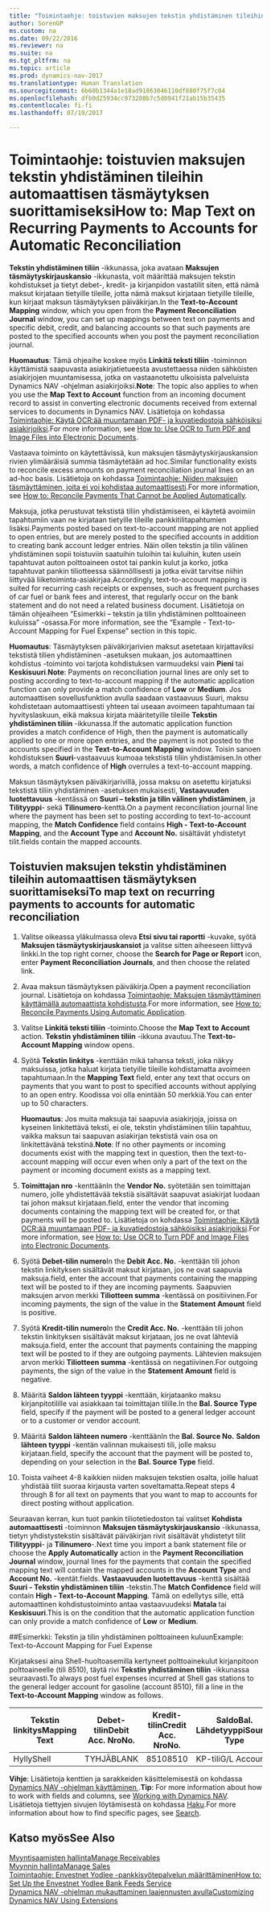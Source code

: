 ```yaml
---
title: "Toimintaohje: toistuvien maksujen tekstin yhdistäminen tileihin automaattisen täsmäytyksen suorittamiseksi"
author: SorenGP
ms.custom: na
ms.date: 09/22/2016
ms.reviewer: na
ms.suite: na
ms.tgt_pltfrm: na
ms.topic: article
ms.prod: dynamics-nav-2017
ms.translationtype: Human Translation
ms.sourcegitcommit: 6b60b1344a1e18ad91863046110df880f75f7c04
ms.openlocfilehash: dfb0d25934cc973208b7c5d0941f21ab15b35435
ms.contentlocale: fi-fi
ms.lasthandoff: 07/19/2017

---
```


# <a name="how-to-map-text-on-recurring-payments-to-accounts-for-automatic-reconciliation"></a><span data-ttu-id="34b3e-102">Toimintaohje: toistuvien maksujen tekstin yhdistäminen tileihin automaattisen täsmäytyksen suorittamiseksi</span><span class="sxs-lookup"><span data-stu-id="34b3e-102">How to: Map Text on Recurring Payments to Accounts for Automatic Reconciliation</span></span>
<span data-ttu-id="34b3e-103">**Tekstin yhdistäminen tiliin** -ikkunassa, joka avataan **Maksujen täsmäytyskirjauskansio** -ikkunasta, voit määrittää maksujen tekstin kohdistukset ja tietyt debet-, kredit- ja kirjanpidon vastatilit siten, että nämä maksut kirjataan tietyille tileille, jotta nämä maksut kirjataan tietyille tileille, kun kirjaat maksun täsmäytyksen päiväkirjan.</span><span class="sxs-lookup"><span data-stu-id="34b3e-103">In the **Text-to-Account Mapping** window, which you open from the **Payment Reconciliation Journal** window, you can set up mappings between text on payments and specific debit, credit, and balancing accounts so that such payments are posted to the specified accounts when you post the payment reconciliation journal.</span></span>

<span data-ttu-id="34b3e-104">**Huomautus**: Tämä ohjeaihe koskee myös **Linkitä teksti tiliin** -toiminnon käyttämistä saapuvasta asiakirjatietueesta avustettaessa niiden sähköisten asiakirjojen muuntamisessa, jotka on vastaanotettu ulkoisista palveluista Dynamics NAV -ohjelman asiakirjoiksi.</span><span class="sxs-lookup"><span data-stu-id="34b3e-104">**Note**: The topic also applies to when you use the **Map Text to Account** function from an incoming document record to assist in converting electronic documents received from external services to documents in Dynamics NAV.</span></span> <span data-ttu-id="34b3e-105">Lisätietoja on kohdassa [Toimintaohje: Käytä OCR:ää muuntamaan PDF- ja kuvatiedostoja sähköisiksi asiakirjoiksi](across-how-use-ocr-pdf-images-files.md).</span><span class="sxs-lookup"><span data-stu-id="34b3e-105">For more information, see [How to: Use OCR to Turn PDF and Image Files into Electronic Documents](across-how-use-ocr-pdf-images-files.md).</span></span>   

<span data-ttu-id="34b3e-106">Vastaava toiminto on käytettävissä, kun maksujen täsmäytyskirjauskansion rivien ylimääräisiä summia täsmäytetään ad hoc.</span><span class="sxs-lookup"><span data-stu-id="34b3e-106">Similar functionality exists to reconcile excess amounts on payment reconciliation journal lines on an ad-hoc basis.</span></span> <span data-ttu-id="34b3e-107">Lisätietoja on kohdassa [Toimintaohje: Niiden maksujen täsmäyttäminen, joita ei voi kohdistaa automaattisesti](receivables-how-reconcile-payments-cannot-apply-auto.md).</span><span class="sxs-lookup"><span data-stu-id="34b3e-107">For more information, see [How to: Reconcile Payments That Cannot be Applied Automatically](receivables-how-reconcile-payments-cannot-apply-auto.md).</span></span>

<span data-ttu-id="34b3e-108">Maksuja, jotka perustuvat tekstistä tiliin yhdistämiseen, ei käytetä avoimiin tapahtumiin vaan ne kirjataan tietyille tileille pankkitilitapahtumien lisäksi.</span><span class="sxs-lookup"><span data-stu-id="34b3e-108">Payments posted based on text-to-account mapping are not applied to open entries, but are merely posted to the specified accounts in addition to creating bank account ledger entries.</span></span> <span data-ttu-id="34b3e-109">Näin ollen tekstin ja tilin välinen yhdistäminen sopii toistuviin saatuihin tuloihin tai kuluihin, kuten usein tapahtuvat auton polttoaineen ostot tai pankin kulut ja korko, jotka tapahtuvat pankin tiliotteessa säännöllisesti ja jotka eivät tarvitse niihin liittyvää liiketoiminta-asiakirjaa.</span><span class="sxs-lookup"><span data-stu-id="34b3e-109">Accordingly, text-to-account mapping is suited for recurring cash receipts or expenses, such as frequent purchases of car fuel or bank fees and interest, that regularly occur on the bank statement and do not need a related business document.</span></span> <span data-ttu-id="34b3e-110">Lisätietoja on tämän ohjeaiheen “Esimerkki – tekstin ja tilin yhdistäminen polttoaineen kuluissa” -osassa.</span><span class="sxs-lookup"><span data-stu-id="34b3e-110">For more information, see the “Example - Text-to-Account Mapping for Fuel Expense” section in this topic.</span></span>

<span data-ttu-id="34b3e-111">**Huomautus**: Täsmäytyksen päiväkirjarivien maksut asetetaan kirjattaviksi tekstistä tilien yhdistäminen -asetuksen mukaan, jos automaattinen kohdistus -toiminto voi tarjota kohdistuksen varmuudeksi vain **Pieni** tai **Keskisuuri**.</span><span class="sxs-lookup"><span data-stu-id="34b3e-111">**Note**: Payments on reconciliation journal lines are only set to posting according to text-to-account mapping if the automatic application function can only provide a match confidence of **Low** or **Medium**.</span></span> <span data-ttu-id="34b3e-112">Jos automaattisen sovellusfunktion avulla saadaan vastaavuus Suuri, maksu kohdistetaan automaattisesti yhteen tai useaan avoimeen tapahtumaan tai hyvityslaskuun, eikä maksua kirjata määritetyille tileille **Tekstin yhdistäminen tiliin** -ikkunassa.</span><span class="sxs-lookup"><span data-stu-id="34b3e-112">If the automatic application function provides a match confidence of High, then the payment is automatically applied to one or more open entries, and the payment is not posted to the accounts specified in the **Text-to-Account Mapping** window.</span></span> <span data-ttu-id="34b3e-113">Toisin sanoen kohdistuksen **Suuri**-vastaavuus kumoaa tekstistä tiliin yhdistämisen.</span><span class="sxs-lookup"><span data-stu-id="34b3e-113">In other words, a match confidence of **High** overrules a text-to-account mapping.</span></span>

<span data-ttu-id="34b3e-114">Maksun täsmäytyksen päiväkirjarivillä, jossa maksu on asetettu kirjatuksi tekstistä tiliin yhdistäminen -asetuksen mukaisesti, **Vastaavuuden luotettavuus** -kentässä on **Suuri – tekstin ja tilin välinen yhdistäminen**, ja **Tilityyppi**- sekä **Tilinumero**-kenttä.</span><span class="sxs-lookup"><span data-stu-id="34b3e-114">On a payment reconciliation journal line where the payment has been set to posting according to text-to-account mapping, the **Match Confidence** field contains **High - Text-to-Account Mapping**, and the **Account Type** and **Account No.**</span></span> <span data-ttu-id="34b3e-115">sisältävät yhdistetyt tilit.</span><span class="sxs-lookup"><span data-stu-id="34b3e-115">fields contain the mapped accounts.</span></span>

## <a name="to-map-text-on-recurring-payments-to-accounts-for-automatic-reconciliation"></a><span data-ttu-id="34b3e-116">Toistuvien maksujen tekstin yhdistäminen tileihin automaattisen täsmäytyksen suorittamiseksi</span><span class="sxs-lookup"><span data-stu-id="34b3e-116">To map text on recurring payments to accounts for automatic reconciliation</span></span>
1. <span data-ttu-id="34b3e-117">Valitse oikeassa yläkulmassa oleva **Etsi sivu tai raportti** -kuvake, syötä **Maksujen täsmäytyskirjauskansiot** ja valitse sitten aiheeseen liittyvä linkki.</span><span class="sxs-lookup"><span data-stu-id="34b3e-117">In the top right corner, choose the **Search for Page or Report** icon, enter **Payment Reconciliation Journals**, and then choose the related link.</span></span>
2. <span data-ttu-id="34b3e-118">Avaa maksun täsmäytyksen päiväkirja.</span><span class="sxs-lookup"><span data-stu-id="34b3e-118">Open a payment reconciliation journal.</span></span> <span data-ttu-id="34b3e-119">Lisätietoja on kohdassa [Toimintaohje: Maksujen täsmäyttäminen käyttämällä automaattista kohdistusta](receivables-how-reconcile-payments-auto-application.md).</span><span class="sxs-lookup"><span data-stu-id="34b3e-119">For more information, see [How to: Reconcile Payments Using Automatic Application](receivables-how-reconcile-payments-auto-application.md).</span></span>
3. <span data-ttu-id="34b3e-120">Valitse **Linkitä teksti tiliin** -toiminto.</span><span class="sxs-lookup"><span data-stu-id="34b3e-120">Choose the **Map Text to Account** action.</span></span> <span data-ttu-id="34b3e-121">**Tekstin yhdistäminen tiliin** -ikkuna avautuu.</span><span class="sxs-lookup"><span data-stu-id="34b3e-121">The **Text-to-Account Mapping** window opens.</span></span>
4. <span data-ttu-id="34b3e-122">Syötä **Tekstin linkitys** -kenttään mikä tahansa teksti, joka näkyy maksuissa, jotka haluat kirjata tietyille tileille kohdistamatta avoimeen tapahtumaan.</span><span class="sxs-lookup"><span data-stu-id="34b3e-122">In the **Mapping Text** field, enter any text that occurs on payments that you want to post to specified accounts without applying to an open entry.</span></span> <span data-ttu-id="34b3e-123">Koodissa voi olla enintään 50 merkkiä.</span><span class="sxs-lookup"><span data-stu-id="34b3e-123">You can enter up to 50 characters.</span></span>

    <span data-ttu-id="34b3e-124">**Huomautus**: Jos muita maksuja tai saapuvia asiakirjoja, joissa on kyseinen linkitettävä teksti, ei ole, tekstin yhdistäminen tiliin tapahtuu, vaikka maksun tai saapuvan asiakirjan tekstistä vain osa on linkitettävänä tekstinä.</span><span class="sxs-lookup"><span data-stu-id="34b3e-124">**Note**: If no other payments or incoming documents exist with the mapping text in question, then the text-to-account mapping will occur even when only a part of the text on the payment or incoming document exists as a mapping text.</span></span>
5. <span data-ttu-id="34b3e-125">**Toimittajan nro** -kenttään</span><span class="sxs-lookup"><span data-stu-id="34b3e-125">In the **Vendor No.**</span></span> <span data-ttu-id="34b3e-126">syötetään sen toimittajan numero, jolle yhdistettävää tekstiä sisältävät saapuvat asiakirjat luodaan tai johon maksut kirjataan.</span><span class="sxs-lookup"><span data-stu-id="34b3e-126">field, enter the vendor that incoming documents containing the mapping text will be created for, or that payments will be posted to.</span></span> <span data-ttu-id="34b3e-127">Lisätietoja on kohdassa [Toimintaohje: Käytä OCR:ää muuntamaan PDF- ja kuvatiedostoja sähköisiksi asiakirjoiksi](across-how-use-ocr-pdf-images-files.md).</span><span class="sxs-lookup"><span data-stu-id="34b3e-127">For more information, see [How to: Use OCR to Turn PDF and Image Files into Electronic Documents](across-how-use-ocr-pdf-images-files.md).</span></span>      
6. <span data-ttu-id="34b3e-128">Syötä **Debet-tilin numero**</span><span class="sxs-lookup"><span data-stu-id="34b3e-128">In the **Debit Acc. No.**</span></span> <span data-ttu-id="34b3e-129">-kenttään tili johon tekstin linkityksen sisältävät maksut kirjataan, jos ne ovat saapuvia maksuja.</span><span class="sxs-lookup"><span data-stu-id="34b3e-129">field, enter the account that payments containing the mapping text will be posted to if they are incoming payments.</span></span> <span data-ttu-id="34b3e-130">Saapuvien maksujen arvon merkki **Tiliotteen summa** -kentässä on positiivinen.</span><span class="sxs-lookup"><span data-stu-id="34b3e-130">For incoming payments, the sign of the value in the **Statement Amount** field is positive.</span></span>
7. <span data-ttu-id="34b3e-131">Syötä **Kredit-tilin numero**</span><span class="sxs-lookup"><span data-stu-id="34b3e-131">In the **Credit Acc. No.**</span></span> <span data-ttu-id="34b3e-132">-kenttään tili johon tekstin linkityksen sisältävät maksut kirjataan, jos ne ovat lähteviä maksuja.</span><span class="sxs-lookup"><span data-stu-id="34b3e-132">field, enter the account that payments containing the mapping text will be posted to if they are outgoing payments.</span></span> <span data-ttu-id="34b3e-133">Lähtevien maksujen arvon merkki **Tiliotteen summa** -kentässä on negatiivinen.</span><span class="sxs-lookup"><span data-stu-id="34b3e-133">For outgoing payments, the sign of the value in the **Statement Amount** field is negative.</span></span>
8. <span data-ttu-id="34b3e-134">Määritä **Saldon lähteen tyyppi** -kenttään, kirjataanko maksu kirjanpitotilille vai asiakkaan tai toimittajan tilille.</span><span class="sxs-lookup"><span data-stu-id="34b3e-134">In the **Bal. Source Type** field, specify if the payment will be posted to a general ledger account or to a customer or vendor account.</span></span>
9. <span data-ttu-id="34b3e-135">Määritä **Saldon lähteen numero** -kenttään</span><span class="sxs-lookup"><span data-stu-id="34b3e-135">In the **Bal. Source No.**</span></span> <span data-ttu-id="34b3e-136">**Saldon lähteen tyyppi** -kentän valinnan mukaisesti tili, jolle maksu kirjataan.</span><span class="sxs-lookup"><span data-stu-id="34b3e-136">field, specify the account that the payment will be posted to, depending on your selection in the **Bal. Source Type** field.</span></span>
10. <span data-ttu-id="34b3e-137">Toista vaiheet 4-8 kaikkien niiden maksujen tekstien osalta, joille haluat yhdistää tilit suoraa kirjausta varten soveltamatta.</span><span class="sxs-lookup"><span data-stu-id="34b3e-137">Repeat steps 4 through 8 for all text on payments that you want to map to accounts for direct posting without application.</span></span>

<span data-ttu-id="34b3e-138">Seuraavan kerran, kun tuot pankin tiliotetiedoston tai valitset **Kohdista automaattisesti** -toiminnon **Maksujen täsmäytyskirjauskansio** -ikkunassa, tietyn yhdistystekstin sisältävät päiväkirjan rivit sisältävät yhdistetyt tilit **Tilityyppi**- ja **Tilinumero**-.</span><span class="sxs-lookup"><span data-stu-id="34b3e-138">Next time you import a bank statement file or choose the **Apply Automatically** action in the **Payment Reconciliation Journal** window, journal lines for the payments that contain the specified mapping text will contain the mapped accounts in the **Account Type** and **Account No.**</span></span> <span data-ttu-id="34b3e-139">-kentät.</span><span class="sxs-lookup"><span data-stu-id="34b3e-139">fields.</span></span> <span data-ttu-id="34b3e-140">**Vastaavuuden luotettavuus** -kenttä sisältää **Suuri - Tekstin yhdistäminen tiliin** -tekstin.</span><span class="sxs-lookup"><span data-stu-id="34b3e-140">The **Match Confidence** field will contain **High - Text-to-Account Mapping**.</span></span> <span data-ttu-id="34b3e-141">Tämä on edellytys sille, että automaattinen kohdistustoiminto antaa vastaavuudeksi **Matala** tai **Keskisuuri**.</span><span class="sxs-lookup"><span data-stu-id="34b3e-141">This is on the condition that the automatic application function can only provide a match confidence of **Low** or **Medium**.</span></span>

##<a name="example-text-to-account-mapping-for-fuel-expense"></a><span data-ttu-id="34b3e-142">Esimerkki: Tekstin ja tilin yhdistäminen polttoaineen kuluun</span><span class="sxs-lookup"><span data-stu-id="34b3e-142">Example: Text-to-Account Mapping for Fuel Expense</span></span>

<span data-ttu-id="34b3e-143">Kirjataksesi aina Shell-huoltoasemilla kertyneet polttoainekulut kirjanpitoon polttoaineelle (tili 8510), täytä rivi **Tekstin yhdistäminen tiliin** -ikkunassa seuraavasti.</span><span class="sxs-lookup"><span data-stu-id="34b3e-143">To always post fuel expenses incurred at Shell gas stations to the general ledger account for gasoline (account 8510), fill a line in the **Text-to-Account Mapping** window as follows.</span></span>

|<span data-ttu-id="34b3e-144">Tekstin linkitys</span><span class="sxs-lookup"><span data-stu-id="34b3e-144">Mapping Text</span></span> |<span data-ttu-id="34b3e-145">Debet-tilin</span><span class="sxs-lookup"><span data-stu-id="34b3e-145">Debit Acc.</span></span> <span data-ttu-id="34b3e-146">Nro</span><span class="sxs-lookup"><span data-stu-id="34b3e-146">No.</span></span> |<span data-ttu-id="34b3e-147">Kredit-tilin</span><span class="sxs-lookup"><span data-stu-id="34b3e-147">Credit Acc.</span></span> <span data-ttu-id="34b3e-148">Nro</span><span class="sxs-lookup"><span data-stu-id="34b3e-148">No.</span></span> |<span data-ttu-id="34b3e-149">Saldo</span><span class="sxs-lookup"><span data-stu-id="34b3e-149">Bal.</span></span> <span data-ttu-id="34b3e-150">Lähdetyyppi</span><span class="sxs-lookup"><span data-stu-id="34b3e-150">Source Type</span></span> |<span data-ttu-id="34b3e-151">Saldo</span><span class="sxs-lookup"><span data-stu-id="34b3e-151">Bal.</span></span> <span data-ttu-id="34b3e-152">Lähteen nro</span><span class="sxs-lookup"><span data-stu-id="34b3e-152">Source No.</span></span> |
|-------------|---------------|----------------|-----------------|----------------|
|<span data-ttu-id="34b3e-153">Hylly</span><span class="sxs-lookup"><span data-stu-id="34b3e-153">Shell</span></span> |<span data-ttu-id="34b3e-154">TYHJÄ</span><span class="sxs-lookup"><span data-stu-id="34b3e-154">BLANK</span></span> |<span data-ttu-id="34b3e-155">8510</span><span class="sxs-lookup"><span data-stu-id="34b3e-155">8510</span></span> |<span data-ttu-id="34b3e-156">KP-tili</span><span class="sxs-lookup"><span data-stu-id="34b3e-156">G/L Account</span></span>|<span data-ttu-id="34b3e-157">TYHJÄ</span><span class="sxs-lookup"><span data-stu-id="34b3e-157">BLANK</span></span>|

<span data-ttu-id="34b3e-158">**Vihje**: Lisätietoja kenttien ja sarakkeiden käsittelemisestä on kohdassa [Dynamics NAV -ohjelman käyttäminen ](ui-work-product.md).</span><span class="sxs-lookup"><span data-stu-id="34b3e-158">**Tip**: For more information about how to work with fields and columns, see [Working with Dynamics NAV](ui-work-product.md).</span></span> <span data-ttu-id="34b3e-159">Lisätietoja tiettyjen sivujen löytämisestä on kohdassa [Haku](ui-search.md).</span><span class="sxs-lookup"><span data-stu-id="34b3e-159">For more information about how to find specific pages, see [Search](ui-search.md).</span></span>

## <a name="see-also"></a><span data-ttu-id="34b3e-160">Katso myös</span><span class="sxs-lookup"><span data-stu-id="34b3e-160">See Also</span></span>
[<span data-ttu-id="34b3e-161">Myyntisaamisten hallinta</span><span class="sxs-lookup"><span data-stu-id="34b3e-161">Manage Receivables</span></span>](receivables-manage-receivables.md)  
[<span data-ttu-id="34b3e-162">Myynnin hallinta</span><span class="sxs-lookup"><span data-stu-id="34b3e-162">Manage Sales</span></span>](sales-manage-sales.md)  
[<span data-ttu-id="34b3e-163">Toimintaohje: Envestnet Yodlee -pankkisyötepalvelun määrittäminen</span><span class="sxs-lookup"><span data-stu-id="34b3e-163">How to: Set Up the Envestnet Yodlee Bank Feeds Service</span></span>](bank-how-setup-bank-statement-service.md)  
[<span data-ttu-id="34b3e-164">Dynamics NAV -ohjelman mukauttaminen laajennusten avulla</span><span class="sxs-lookup"><span data-stu-id="34b3e-164">Customizing Dynamics NAV Using Extensions</span></span>](ui-extensions.md)

